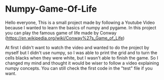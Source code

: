 # Numpy-Game-Of-Life
Hello everyone,
This is a small project made by following a Youtube Video because I wanted to learn the basics of numpy and pygame.
In this project you can play the famous game of life made by Conway (https://en.wikipedia.org/wiki/Conway%27s_Game_of_Life)

At first I didn't want to watch the video and wanted to do the project by myself but I didn't use numpy, so I was able to print the grid and to turn the cells blacks when they were white, but I wasn't able to finish the game. So I changed my mind and thought it would be wiser to follow a video explaining numpy concepts. You can still check the first code in the "test" file if you want.
